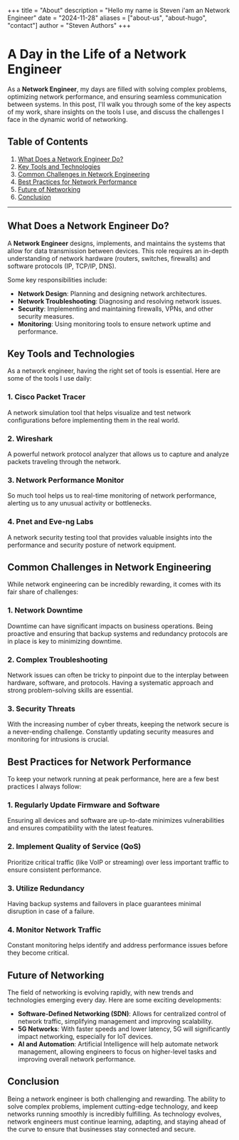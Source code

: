 +++
title = "About"
description = "Hello my name is Steven i'am an Network Engineer"
date = "2024-11-28"
aliases = ["about-us", "about-hugo", "contact"]
author = "Steven Authors"
+++

# A Day in the Life of a Network Engineer

As a **Network Engineer**, my days are filled with solving complex problems, optimizing network performance, and ensuring seamless communication between systems. In this post, I'll walk you through some of the key aspects of my work, share insights on the tools I use, and discuss the challenges I face in the dynamic world of networking.

## Table of Contents
1. [What Does a Network Engineer Do?](#what-does-a-network-engineer-do)
2. [Key Tools and Technologies](#key-tools-and-technologies)
3. [Common Challenges in Network Engineering](#common-challenges-in-network-engineering)
4. [Best Practices for Network Performance](#best-practices-for-network-performance)
5. [Future of Networking](#future-of-networking)
6. [Conclusion](#conclusion)

---

## What Does a Network Engineer Do?

A **Network Engineer** designs, implements, and maintains the systems that allow for data transmission between devices. This role requires an in-depth understanding of network hardware (routers, switches, firewalls) and software protocols (IP, TCP/IP, DNS).

Some key responsibilities include:
- **Network Design**: Planning and designing network architectures.
- **Network Troubleshooting**: Diagnosing and resolving network issues.
- **Security**: Implementing and maintaining firewalls, VPNs, and other security measures.
- **Monitoring**: Using monitoring tools to ensure network uptime and performance.

## Key Tools and Technologies

As a network engineer, having the right set of tools is essential. Here are some of the tools I use daily:

### 1. **Cisco Packet Tracer**
   A network simulation tool that helps visualize and test network configurations before implementing them in the real world.

### 2. **Wireshark**
   A powerful network protocol analyzer that allows us to capture and analyze packets traveling through the network.

### 3. **Network Performance Monitor**
   So much tool helps us to real-time monitoring of network performance, alerting us to any unusual activity or bottlenecks.

### 4. **Pnet and Eve-ng Labs**
   A network security testing tool that provides valuable insights into the performance and security posture of network equipment.

## Common Challenges in Network Engineering

While network engineering can be incredibly rewarding, it comes with its fair share of challenges:

### 1. **Network Downtime**
   Downtime can have significant impacts on business operations. Being proactive and ensuring that backup systems and redundancy protocols are in place is key to minimizing downtime.

### 2. **Complex Troubleshooting**
   Network issues can often be tricky to pinpoint due to the interplay between hardware, software, and protocols. Having a systematic approach and strong problem-solving skills are essential.

### 3. **Security Threats**
   With the increasing number of cyber threats, keeping the network secure is a never-ending challenge. Constantly updating security measures and monitoring for intrusions is crucial.

## Best Practices for Network Performance

To keep your network running at peak performance, here are a few best practices I always follow:

### 1. **Regularly Update Firmware and Software**
   Ensuring all devices and software are up-to-date minimizes vulnerabilities and ensures compatibility with the latest features.

### 2. **Implement Quality of Service (QoS)**
   Prioritize critical traffic (like VoIP or streaming) over less important traffic to ensure consistent performance.

### 3. **Utilize Redundancy**
   Having backup systems and failovers in place guarantees minimal disruption in case of a failure.

### 4. **Monitor Network Traffic**
   Constant monitoring helps identify and address performance issues before they become critical.

## Future of Networking

The field of networking is evolving rapidly, with new trends and technologies emerging every day. Here are some exciting developments:

- **Software-Defined Networking (SDN)**: Allows for centralized control of network traffic, simplifying management and improving scalability.
- **5G Networks**: With faster speeds and lower latency, 5G will significantly impact networking, especially for IoT devices.
- **AI and Automation**: Artificial Intelligence will help automate network management, allowing engineers to focus on higher-level tasks and improving overall network performance.

## Conclusion

Being a network engineer is both challenging and rewarding. The ability to solve complex problems, implement cutting-edge technology, and keep networks running smoothly is incredibly fulfilling. As technology evolves, network engineers must continue learning, adapting, and staying ahead of the curve to ensure that businesses stay connected and secure.
